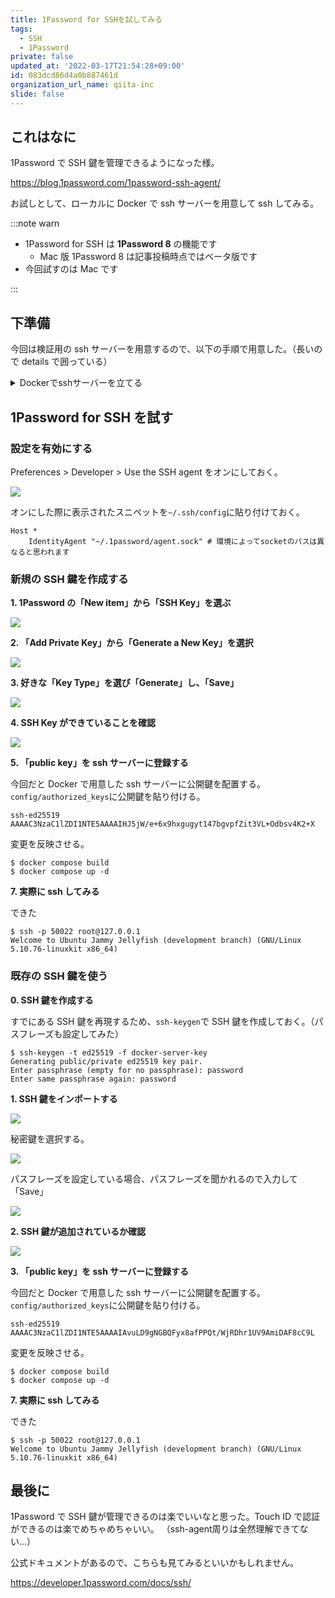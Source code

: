 ```yaml
---
title: 1Password for SSHを試してみる
tags:
  - SSH
  - 1Password
private: false
updated_at: '2022-03-17T21:54:28+09:00'
id: 083dcd86d4a0b887461d
organization_url_name: qiita-inc
slide: false
---
```

## これはなに

1Password で SSH 鍵を管理できるようになった様。

https://blog.1password.com/1password-ssh-agent/

お試しとして、ローカルに Docker で ssh サーバーを用意して ssh してみる。

:::note warn

- 1Password for SSH は **1Password 8** の機能です
  - Mac 版 1Password 8 は記事投稿時点ではベータ版です
- 今回試すのは Mac です

:::

## 下準備

今回は検証用の ssh サーバーを用意するので、以下の手順で用意した。（長いので details で囲っている）

<details><summary>Dockerでsshサーバーを立てる</summary>

雑に ssh サーバーをローカルに Docker コンテナで立ち上げる。

:::note warn
以下にある`sshd_config`は今回の検証用です。公開されるサーバーには使用しないでください。
:::

ディレクトリ構成は以下。

```
$ tree -L 2
.
├── Dockerfile
├── config
│   ├── authorized_keys
│   └── sshd_config
└── docker-compose.yml
```

```Dockerfile:Dockerfile
FROM ubuntu:22.04

RUN apt update && apt install openssh-server -y
RUN mkdir -p /var/run/sshd

ADD ./sshd_config /etc/ssh/sshd_config
ADD ./authorized_keys /root/.ssh/authorized_keys

CMD ["/usr/sbin/sshd", "-D"]
```

```text:config/authorized_keys
あとで公開鍵を追加するので、ここでは空のファイルにしておく
```

```conf:config/sshd_config
# This is the sshd server system-wide configuration file.  See
# sshd_config(5) for more information.

# This sshd was compiled with PATH=/usr/local/sbin:/usr/local/bin:/usr/sbin:/usr/bin:/sbin:/bin:/usr/games

# The strategy used for options in the default sshd_config shipped with
# OpenSSH is to specify options with their default value where
# possible, but leave them commented.  Uncommented options override the
# default value.

Include /etc/ssh/sshd_config.d/*.conf

Port 22
#AddressFamily any
#ListenAddress 0.0.0.0
#ListenAddress ::

#HostKey /etc/ssh/ssh_host_rsa_key
#HostKey /etc/ssh/ssh_host_ecdsa_key
#HostKey /etc/ssh/ssh_host_ed25519_key

# Ciphers and keying
#RekeyLimit default none

# Logging
#SyslogFacility AUTH
#LogLevel INFO

# Authentication:

#LoginGraceTime 2m
#PermitRootLogin prohibit-password
#StrictModes yes
#MaxAuthTries 6
#MaxSessions 10

PubkeyAuthentication yes

# Expect .ssh/authorized_keys2 to be disregarded by default in future.
AuthorizedKeysFile     .ssh/authorized_keys

#AuthorizedPrincipalsFile none

#AuthorizedKeysCommand none
#AuthorizedKeysCommandUser nobody

# For this to work you will also need host keys in /etc/ssh/ssh_known_hosts
#HostbasedAuthentication no
# Change to yes if you don't trust ~/.ssh/known_hosts for
# HostbasedAuthentication
#IgnoreUserKnownHosts no
# Don't read the user's ~/.rhosts and ~/.shosts files
#IgnoreRhosts yes

# To disable tunneled clear text passwords, change to no here!
#PasswordAuthentication yes
#PermitEmptyPasswords no

# Change to yes to enable challenge-response passwords (beware issues with
# some PAM modules and threads)
KbdInteractiveAuthentication no

# Kerberos options
#KerberosAuthentication no
#KerberosOrLocalPasswd yes
#KerberosTicketCleanup yes
#KerberosGetAFSToken no

# GSSAPI options
#GSSAPIAuthentication no
#GSSAPICleanupCredentials yes
#GSSAPIStrictAcceptorCheck yes
#GSSAPIKeyExchange no

# Set this to 'yes' to enable PAM authentication, account processing,
# and session processing. If this is enabled, PAM authentication will
# be allowed through the KbdInteractiveAuthentication and
# PasswordAuthentication.  Depending on your PAM configuration,
# PAM authentication via KbdInteractiveAuthentication may bypass
# the setting of "PermitRootLogin without-password".
# If you just want the PAM account and session checks to run without
# PAM authentication, then enable this but set PasswordAuthentication
# and KbdInteractiveAuthentication to 'no'.
UsePAM yes

#AllowAgentForwarding yes
#AllowTcpForwarding yes
#GatewayPorts no
X11Forwarding yes
#X11DisplayOffset 10
#X11UseLocalhost yes
#PermitTTY yes
PrintMotd no
#PrintLastLog yes
#TCPKeepAlive yes
#PermitUserEnvironment no
#Compression delayed
#ClientAliveInterval 0
#ClientAliveCountMax 3
#UseDNS no
#PidFile /run/sshd.pid
#MaxStartups 10:30:100
#PermitTunnel no
#ChrootDirectory none
#VersionAddendum none

# no default banner path
#Banner none

# Allow client to pass locale environment variables
AcceptEnv LANG LC_*

# override default of no subsystems
Subsystem       sftp    /usr/lib/openssh/sftp-server

# Example of overriding settings on a per-user basis
#Match User anoncvs
#       X11Forwarding no
#       AllowTcpForwarding no
#       PermitTTY no
#       ForceCommand cvs server
```

```yml:docker-compose.yml
version: '3'
services:
  ssh_server:
    build: .
    ports:
      - 50022:22
```

配置が完了したら、

```
$ docker compose build
$ docker compose up -d
```

して準備完了。

</details>

## 1Password for SSH を試す

### 設定を有効にする

Preferences > Developer > Use the SSH agent をオンにしておく。

![](https://qiita-image-store.s3.ap-northeast-1.amazonaws.com/0/352836/10ec28b2-8b68-4912-911e-183951536d71.png)

オンにした際に表示されたスニペットを`~/.ssh/config`に貼り付けておく。

```conf:~/.ssh/config
Host *
	IdentityAgent "~/.1password/agent.sock" # 環境によってsocketのパスは異なると思われます
```

### 新規の SSH 鍵を作成する

**1. 1Password の「New item」から「SSH Key」を選ぶ**

![](https://qiita-image-store.s3.ap-northeast-1.amazonaws.com/0/352836/170d4054-1da1-cf95-55fa-df006d1fff9f.png)

**2. 「Add Private Key」から「Generate a New Key」を選択**

![](https://qiita-image-store.s3.ap-northeast-1.amazonaws.com/0/352836/2780f573-8be8-7dd2-0e5b-8a65d6f66463.png)

**3. 好きな「Key Type」を選び「Generate」し、「Save」**

![](https://qiita-image-store.s3.ap-northeast-1.amazonaws.com/0/352836/5ac65528-a495-0dbf-b86f-1df9c921cf34.png)

**4. SSH Key ができていることを確認**

![](https://qiita-image-store.s3.ap-northeast-1.amazonaws.com/0/352836/d55b58b2-a46a-5f36-a08d-98d9de562cad.png)

**5. 「public key」を ssh サーバーに登録する**

今回だと Docker で用意した ssh サーバーに公開鍵を配置する。
`config/authorized_keys`に公開鍵を貼り付ける。

```text:config/authorized_keys
ssh-ed25519 AAAAC3NzaC1lZDI1NTE5AAAAIHJ5jW/e+6x9hxgugyt147bgvpfZit3VL+Odbsv4K2+X
```

変更を反映させる。

```
$ docker compose build
$ docker compose up -d
```

**7. 実際に ssh してみる**

できた

```
$ ssh -p 50022 root@127.0.0.1
Welcome to Ubuntu Jammy Jellyfish (development branch) (GNU/Linux 5.10.76-linuxkit x86_64)
```

### 既存の SSH 鍵を使う

**0. SSH 鍵を作成する**

すでにある SSH 鍵を再現するため、`ssh-keygen`で SSH 鍵を作成しておく。（パスフレーズも設定してみた）

```
$ ssh-keygen -t ed25519 -f docker-server-key
Generating public/private ed25519 key pair.
Enter passphrase (empty for no passphrase): password
Enter same passphrase again: password
```

**1. SSH 鍵をインポートする**

![](https://qiita-image-store.s3.ap-northeast-1.amazonaws.com/0/352836/8733d0c3-bd73-cc0e-38e6-ed023337d573.png)

秘密鍵を選択する。

![](https://qiita-image-store.s3.ap-northeast-1.amazonaws.com/0/352836/9bd8ce8f-6983-204f-c184-744dd6f31815.png)

パスフレーズを設定している場合、パスフレーズを聞かれるので入力して「Save」

![](https://qiita-image-store.s3.ap-northeast-1.amazonaws.com/0/352836/0afd6328-3560-399a-56fb-e6d0f39477fe.png)

**2. SSH 鍵が追加されているか確認**

![](https://qiita-image-store.s3.ap-northeast-1.amazonaws.com/0/352836/53677985-99b2-4d93-3fd8-c42a65117029.png)

**3. 「public key」を ssh サーバーに登録する**

今回だと Docker で用意した ssh サーバーに公開鍵を配置する。
`config/authorized_keys`に公開鍵を貼り付ける。

```text:config/authorized_keys
ssh-ed25519 AAAAC3NzaC1lZDI1NTE5AAAAIAvuLD9gNGBQFyx8afPPQt/WjRDhr1UV9AmiDAF8cC9L
```

変更を反映させる。

```
$ docker compose build
$ docker compose up -d
```

**7. 実際に ssh してみる**

できた

```
$ ssh -p 50022 root@127.0.0.1
Welcome to Ubuntu Jammy Jellyfish (development branch) (GNU/Linux 5.10.76-linuxkit x86_64)
```

## 最後に

1Password で SSH 鍵が管理できるのは楽でいいなと思った。Touch ID で認証ができるのは楽でめちゃめちゃいい。
（ssh-agent周りは全然理解できてない...）

公式ドキュメントがあるので、こちらも見てみるといいかもしれません。

https://developer.1password.com/docs/ssh/
